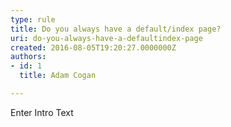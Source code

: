 ```yaml
---
type: rule
title: Do you always have a default/index page?
uri: do-you-always-have-a-defaultindex-page
created: 2016-08-05T19:20:27.0000000Z
authors:
- id: 1
  title: Adam Cogan

---
```




<span class='intro'> Enter Intro Text </span>




